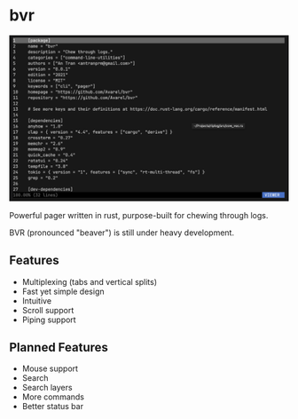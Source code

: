 # bvr

![BVR CLI](assets/simple.png)

Powerful pager written in rust, purpose-built for chewing through logs.

BVR (pronounced "beaver") is still under heavy development.

## Features
* Multiplexing (tabs and vertical splits)
* Fast yet simple design
* Intuitive
* Scroll support
* Piping support

## Planned Features
* Mouse support
* Search
* Search layers
* More commands
* Better status bar